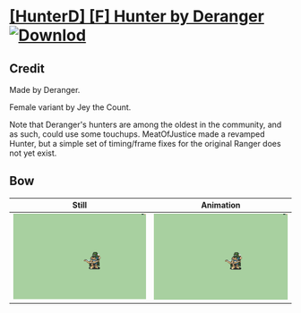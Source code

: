 # [\[HunterD\] \[F\] Hunter by Deranger](./) [![Downlod](https://img.shields.io/badge/Download--red?style=social&logo=github)](https://minhaskamal.github.io/DownGit/#/home?url=https://github.com/Klokinator/FE-Repo/tree/main/Battle%20Animations%2FInfantry%20-%20(Bow)%20Archers%20and%20Hunters%2F%5BHunterD%5D%20%5BF%5D%20Hunter%20by%20Deranger%2F5.%20Bow)

## Credit

Made by Deranger.

Female variant by Jey the Count.

Note that Deranger's hunters are among the oldest in the community, and as such, could use some touchups. MeatOfJustice made a revamped Hunter, but a simple set of timing/frame fixes for the original Ranger does not yet exist.

## Bow

| Still | Animation |
| :---: | :-------: |
| ![Bow still](./Bow_000.png) | ![Bow animation](./Bow.gif) |
